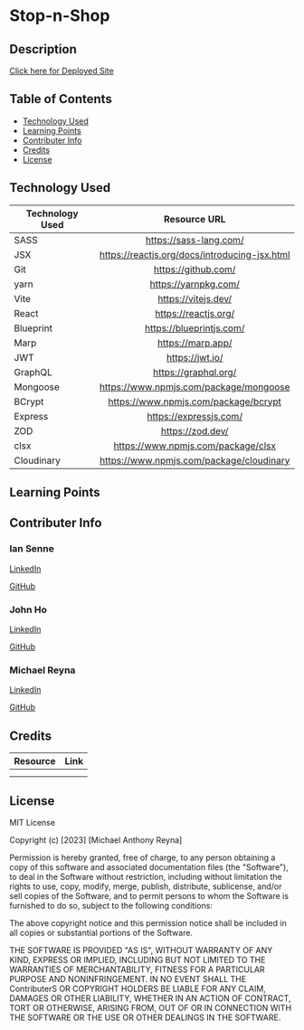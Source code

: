 # Stop-n-Shop

## Description



[Click here for Deployed Site](https://aqueous-meadow-79606.herokuapp.com/)

## Table of Contents 
* [Technology Used](#technology-used)
* [Learning Points](#learning-points)
* [Contributer Info](#contributer-info)
* [Credits](#credits)
* [License](#license)

## Technology Used

| Technology Used         | Resource URL           | 
| ------------- |:-------------:| 
| SASS  |  https://sass-lang.com/   | 
| JSX  |  https://reactjs.org/docs/introducing-jsx.html   |   
| Git  |  https://github.com/   |  
| yarn |  https://yarnpkg.com/   |
| Vite |  https://vitejs.dev/   |
| React | https://reactjs.org/    |
| Blueprint | https://blueprintjs.com/    |
| Marp |  https://marp.app/   |
| JWT | https://jwt.io/    |
| GraphQL | https://graphql.org/    |
| Mongoose | https://www.npmjs.com/package/mongoose    |
| BCrypt | https://www.npmjs.com/package/bcrypt    |
| Express |  https://expressjs.com/   |
| ZOD | https://zod.dev/    |
| clsx | https://www.npmjs.com/package/clsx    |
| Cloudinary |  https://www.npmjs.com/package/cloudinary   |

## Learning Points



## Contributer Info

### Ian Senne
[LinkedIn](https://www.linkedin.com/in/ian-senne-7b36801b2/)

[GitHub](https://github.com/IanSSenne)

### John Ho
[LinkedIn](https://www.linkedin.com/in/john-ho97/)

[GitHub](https://github.com/SpectreKilo)

### Michael Reyna
[LinkedIn](https://www.linkedin.com/in/michael-reyna-35b597245/)

[GitHub](https://github.com/michaelreyna25)

## Credits 

|Resource | Link |
|-------|:-------:|
| |  |
|      |    |
## License
MIT License

Copyright (c) [2023] [Michael Anthony Reyna]

Permission is hereby granted, free of charge, to any person obtaining a copy
of this software and associated documentation files (the "Software"), to deal
in the Software without restriction, including without limitation the rights
to use, copy, modify, merge, publish, distribute, sublicense, and/or sell
copies of the Software, and to permit persons to whom the Software is
furnished to do so, subject to the following conditions:

The above copyright notice and this permission notice shall be included in all
copies or substantial portions of the Software.

THE SOFTWARE IS PROVIDED "AS IS", WITHOUT WARRANTY OF ANY KIND, EXPRESS OR
IMPLIED, INCLUDING BUT NOT LIMITED TO THE WARRANTIES OF MERCHANTABILITY,
FITNESS FOR A PARTICULAR PURPOSE AND NONINFRINGEMENT. IN NO EVENT SHALL THE
ContributerS OR COPYRIGHT HOLDERS BE LIABLE FOR ANY CLAIM, DAMAGES OR OTHER
LIABILITY, WHETHER IN AN ACTION OF CONTRACT, TORT OR OTHERWISE, ARISING FROM,
OUT OF OR IN CONNECTION WITH THE SOFTWARE OR THE USE OR OTHER DEALINGS IN THE
SOFTWARE.